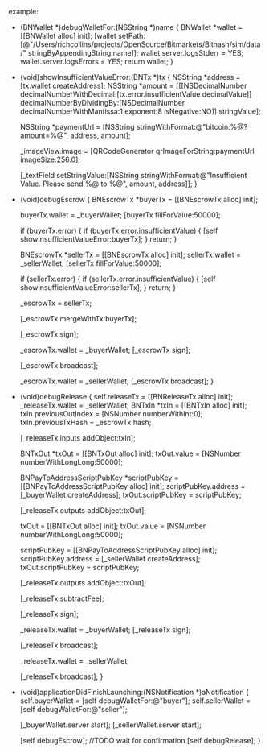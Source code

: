 example:

- (BNWallet *)debugWalletFor:(NSString *)name
{
    BNWallet *wallet = [[BNWallet alloc] init];
    [wallet setPath:[@"/Users/richcollins/projects/OpenSource/Bitmarkets/Bitnash/sim/data/" stringByAppendingString:name]];
    wallet.server.logsStderr = YES;
    wallet.server.logsErrors = YES;
    return wallet;
}

- (void)showInsufficientValueError:(BNTx *)tx
{
    NSString *address = [tx.wallet createAddress];
    NSString *amount = [[[NSDecimalNumber decimalNumberWithDecimal:[tx.error.insufficientValue decimalValue]] decimalNumberByDividingBy:[NSDecimalNumber decimalNumberWithMantissa:1 exponent:8 isNegative:NO]] stringValue];
    
    NSString *paymentUrl = [NSString stringWithFormat:@"bitcoin:%@?amount=%@",
                            address,
                            amount];

    _imageView.image = [QRCodeGenerator qrImageForString:paymentUrl imageSize:256.0];
    
    [_textField setStringValue:[NSString stringWithFormat:@"Insufficient Value.  Please send %@ to %@", amount, address]];
}

- (void)debugEscrow
{
    BNEscrowTx *buyerTx = [[BNEscrowTx alloc] init];
    
    buyerTx.wallet = _buyerWallet;
    [buyerTx fillForValue:50000];
    
    if (buyerTx.error)
    {
        if (buyerTx.error.insufficientValue)
        {
            [self showInsufficientValueError:buyerTx];
        }
        return;
    }
    
    BNEscrowTx *sellerTx = [[BNEscrowTx alloc] init];
    sellerTx.wallet = _sellerWallet;
    [sellerTx fillForValue:50000];
    
    if (sellerTx.error)
    {
        if (sellerTx.error.insufficientValue)
        {
            [self showInsufficientValueError:sellerTx];
        }
        return;
    }
    
    _escrowTx = sellerTx;
    
    [_escrowTx mergeWithTx:buyerTx];
    
    [_escrowTx sign];
    
    _escrowTx.wallet = _buyerWallet;
    [_escrowTx sign];
    
    [_escrowTx broadcast];
    
    _escrowTx.wallet = _sellerWallet;
    [_escrowTx broadcast];
}

- (void)debugRelease
{
    self.releaseTx = [[BNReleaseTx alloc] init];
    _releaseTx.wallet = _sellerWallet;
    BNTxIn *txIn = [[BNTxIn alloc] init];
    txIn.previousOutIndex = [NSNumber numberWithInt:0];
    txIn.previousTxHash = _escrowTx.hash;
    
    [_releaseTx.inputs addObject:txIn];
    
    BNTxOut *txOut = [[BNTxOut alloc] init];
    txOut.value = [NSNumber numberWithLongLong:50000];
    
    BNPayToAddressScriptPubKey *scriptPubKey = [[BNPayToAddressScriptPubKey alloc] init];
    scriptPubKey.address = [_buyerWallet createAddress];
    txOut.scriptPubKey = scriptPubKey;
    
    [_releaseTx.outputs addObject:txOut];
    
    txOut = [[BNTxOut alloc] init];
    txOut.value = [NSNumber numberWithLongLong:50000];
    
    scriptPubKey = [[BNPayToAddressScriptPubKey alloc] init];
    scriptPubKey.address = [_sellerWallet createAddress];
    txOut.scriptPubKey = scriptPubKey;
    
    [_releaseTx.outputs addObject:txOut];
    
    [_releaseTx subtractFee];
    
    [_releaseTx sign];
    
    _releaseTx.wallet = _buyerWallet;
    [_releaseTx sign];
    
    [_releaseTx broadcast];
    
    _releaseTx.wallet = _sellerWallet;
    
    [_releaseTx broadcast];
}

- (void)applicationDidFinishLaunching:(NSNotification *)aNotification
{
    self.buyerWallet = [self debugWalletFor:@"buyer"];
    self.sellerWallet = [self debugWalletFor:@"seller"];
    
    [_buyerWallet.server start];
    [_sellerWallet.server start];
    
    [self debugEscrow];
	//TODO wait for confirmation
    [self debugRelease];
}
